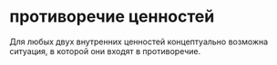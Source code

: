 # противоречие ценностей
Для любых двух внутренних ценностей концептуально возможна ситуация, в которой они входят в противоречие.